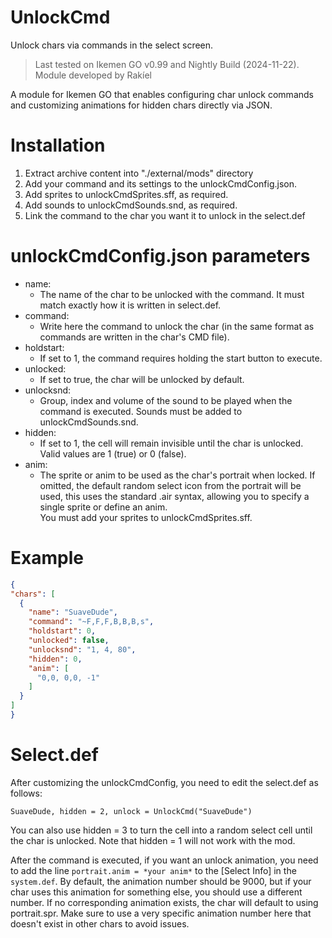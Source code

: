 # UnlockCmd
Unlock chars via commands in the select screen.

>Last tested on Ikemen GO v0.99 and Nightly Build (2024-11-22).  
>Module developed by Rakíel

A module for Ikemen GO that enables configuring char unlock commands and customizing animations for hidden chars directly via JSON.

# Installation

1. Extract archive content into "./external/mods" directory
2. Add your command and its settings to the unlockCmdConfig.json.
3. Add sprites to unlockCmdSprites.sff, as required.
5. Add sounds to unlockCmdSounds.snd, as required.
6. Link the command to the char you want it to unlock in the select.def

# unlockCmdConfig.json parameters

- name:
  - The name of the char to be unlocked with the command. It must match exactly how it is written in select.def.  
- command:
  - Write here the command to unlock the char (in the same format as commands are written in the char's CMD file).  
- holdstart:
  - If set to 1, the command requires holding the start button to execute.  
- unlocked:
  - If set to true, the char will be unlocked by default.  
- unlocksnd:
  - Group, index and volume of the sound to be played when the command is executed. Sounds must be added to unlockCmdSounds.snd.  
- hidden:
  - If set to 1, the cell will remain invisible until the char is unlocked. Valid values are 1 (true) or 0 (false).  
- anim:
  - The sprite or anim to be used as the char's portrait when locked. If omitted, the default random select icon from the portrait will be used, this uses the standard .air syntax, allowing you to specify a single sprite or define an anim.  
   You must add your sprites to unlockCmdSprites.sff.  

# Example
  ```json
  {
  "chars": [
    {
      "name": "SuaveDude",
      "command": "~F,F,F,B,B,B,s",
      "holdstart": 0,
      "unlocked": false,
      "unlocksnd": "1, 4, 80",
      "hidden": 0,
      "anim": [
        "0,0, 0,0, -1"
      ]
    }
  ]
  }
 ```
# Select.def

After customizing the unlockCmdConfig, you need to edit the select.def as follows:

``SuaveDude, hidden = 2, unlock = UnlockCmd("SuaveDude")``

You can also use hidden = 3 to turn the cell into a random select cell until the char is unlocked. Note that hidden = 1 will not work with the mod.

After the command is executed, if you want an unlock animation, you need to add the line ``portrait.anim = *your anim*`` to the [Select Info] in the ``system.def``. By default, the animation number should be 9000, but if your char uses this animation for something else, 
you should use a different number. If no corresponding animation exists, the char will default to using portrait.spr. Make sure to use a very specific animation number here that doesn't exist in other chars to avoid issues.
